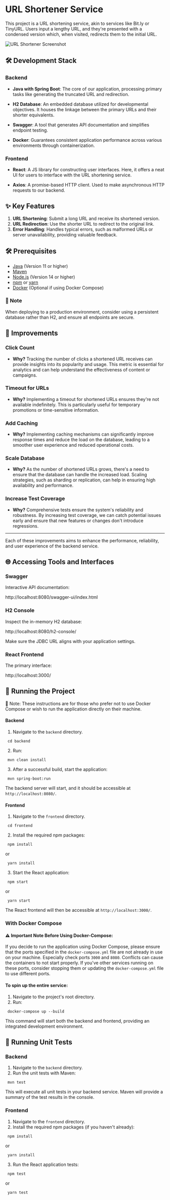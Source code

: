 # URL Shortener Service

This project is a URL shortening service, akin to services like Bit.ly or TinyURL. Users input a lengthy URL, and they're presented with a condensed version which, when visited, redirects them to the initial URL.

![URL Shortener Screenshot](/images/url_shortener.png)


## 🛠 Development Stack

### Backend

- **Java with Spring Boot**: The core of our application, processing primary tasks like generating the truncated URL and redirection.

- **H2 Database**: An embedded database utilized for developmental objectives. It houses the linkage between the primary URLs and their shorter equivalents.

- **Swagger**: A tool that generates API documentation and simplifies endpoint testing.

- **Docker**: Guarantees consistent application performance across various environments through containerization.

### Frontend

- **React**: A JS library for constructing user interfaces. Here, it offers a neat UI for users to interface with the URL shortening service.

- **Axios**: A promise-based HTTP client. Used to make asynchronous HTTP requests to our backend.

## ✨ Key Features

1. **URL Shortening**: Submit a long URL and receive its shortened version.
2. **URL Redirection**: Use the shorter URL to redirect to the original link.
3. **Error Handling**: Handles typical errors, such as malformed URLs or server unavailability, providing valuable feedback.

## 🛠 Prerequisites

- [Java](https://www.oracle.com/java/technologies/javase-jdk11-downloads.html) (Version 11 or higher)
- [Maven](https://maven.apache.org/download.cgi)
- [Node.js](https://nodejs.org/en/) (Version 14 or higher)
- [npm](https://www.npmjs.com/get-npm) or [yarn](https://classic.yarnpkg.com/en/docs/install/)
- [Docker](https://www.docker.com/products/docker-desktop) (Optional if using Docker Compose)

### 📝 Note
When deploying to a production environment, consider using a persistent database rather than H2, and ensure all endpoints are secure.

## 🚀 Improvements

### **Click Count**

- **Why?** Tracking the number of clicks a shortened URL receives can provide insights into its popularity and usage. This metric is essential for analytics and can help understand the effectiveness of content or campaigns.

### **Timeout for URLs**

- **Why?** Implementing a timeout for shortened URLs ensures they're not available indefinitely. This is particularly useful for temporary promotions or time-sensitive information.

### **Add Caching**

- **Why?** Implementing caching mechanisms can significantly improve response times and reduce the load on the database, leading to a smoother user experience and reduced operational costs.

### **Scale Database**

- **Why?** As the number of shortened URLs grows, there's a need to ensure that the database can handle the increased load. Scaling strategies, such as sharding or replication, can help in ensuring high availability and performance.

### **Increase Test Coverage**

- **Why?** Comprehensive tests ensure the system's reliability and robustness. By increasing test coverage, we can catch potential issues early and ensure that new features or changes don't introduce regressions.

---

Each of these improvements aims to enhance the performance, reliability, and user experience of the backend service.


## 🌐 Accessing Tools and Interfaces

### Swagger

Interactive API documentation:

http://localhost:8080/swagger-ui/index.html


### H2 Console

Inspect the in-memory H2 database:

http://localhost:8080/h2-console/

Make sure the JDBC URL aligns with your application settings.

### React Frontend

The primary interface:

http://localhost:3000/

## 🚀 Running the Project

📝 Note: These instructions are for those who prefer not to use Docker Compose or wish to run the application directly on their machine.


#### Backend

1. Navigate to the `backend` directory.
```shell
 cd backend
```
2. Run:
```shell
 mvn clean install
```
3. After a successful build, start the application:
```shell
 mvn spring-boot:run
```

The backend server will start, and it should be accessible at `http://localhost:8080/`.

#### Frontend

1. Navigate to the `frontend` directory.
```shell
 cd frontend
```
2. Install the required npm packages:
```shell
 npm install
```
or
```shell
 yarn install
```
3. Start the React application:
```shell
 npm start
```
or
```shell
 yarn start
```
The React frontend will then be accessible at 
`http://localhost:3000/`.

### With Docker Compose
#### ⚠️ Important Note Before Using Docker-Compose:
If you decide to run the application using Docker Compose, please ensure that the ports specified in the `docker-compose.yml` file are not already in use on your machine. Especially check ports `3000` and `8080`. Conflicts can cause the containers to not start properly. If you've other services running on these ports, consider stopping them or updating the `docker-compose.yml` file to use different ports.



#### To spin up the entire service:

1. Navigate to the project's root directory.
2. Run:

```shell
 docker-compose up --build
```
This command will start both the backend and frontend, providing an integrated development environment.


## 🧪 Running Unit Tests

### Backend

1. Navigate to the `backend` directory.
2. Run the unit tests with Maven:

```shell
 mvn test
```
This will execute all unit tests in your backend service. Maven will provide a summary of the test results in the console.

### Frontend
1. Navigate to the `frontend` directory.
2. Install the required npm packages (if you haven't already):
```shell
 npm install
```
or
```shell
 yarn install
```
3. Run the React application tests:
```shell
 npm test
```
or
```shell
 yarn test
```
